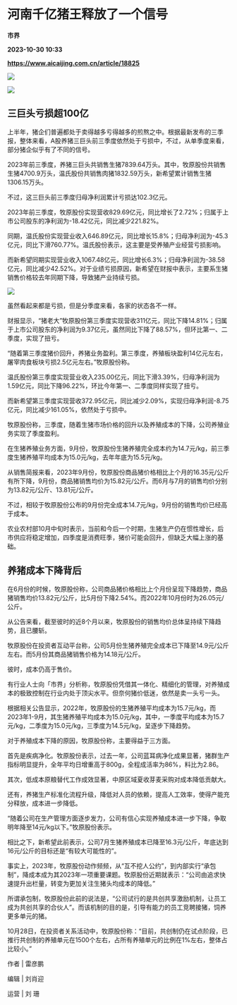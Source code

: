 # 河南千亿猪王释放了一个信号
**市界**

**2023-10-30 10:33**

**https://www.aicaijing.com.cn/article/18825**

![](https://cdn.aicaijing.com.cn/img/9b9b0760-770e-11ee-bede-d7b9d885f2ef/jpg)

![](https://p3-sign.toutiaoimg.com/tos-cn-i-6w9my0ksvp/a88ef87f4079439585e6fbf738c49e94~tplv-tt-shrink:640:0.image?from=2091602832&traceid=2023103018240700A9D0A3E8FE4057FAFA&x-expires=2147483647&x-signature=W8oQPtUxorZFcO1trHu4NH%2F2anE%3D)

**三巨头亏损超100亿**
--------------

上半年，猪企们普遍都处于卖得越多亏得越多的煎熬之中。根据最新发布的三季报，整体来看，A股养猪三巨头前三季度依然处于亏损中，不过，从单季度来看，部分猪企似乎有了不同的信号。

2023年前三季度，养猪三巨头共销售生猪7839.64万头。其中，牧原股份共销售生猪4700.9万头，温氏股份共销售肉猪1832.59万头，新希望累计销售生猪1306.15万头。

不过，这三巨头前三季度归母净利润累计亏损达102.3亿元。

2023年前三季度，牧原股份实现营收829.69亿元，同比增长了2.72%；归属于上市公司股东的净利润为-18.42亿元，同比减少221.82%。

同期，温氏股份实现营业收入646.89亿元，同比增长15.8%；归母净利润为-45.3亿元，同比下滑760.77%。温氏股份表示，这主要是受养殖产业经营亏损影响。

而新希望同期实现营业收入1067.48亿元，同比增长6.3%；归母净利润为-38.58亿元，同比减少42.52%。对于业绩亏损原因，新希望在财报中表示，主要系生猪销售价格较去年同期下降，导致猪产业持续亏损。

![](https://p3-sign.toutiaoimg.com/tos-cn-i-6w9my0ksvp/c76e1ca27d23456c9fbaceccbd61af94~tplv-tt-shrink:640:0.image?from=2091602832&traceid=2023103018240700A9D0A3E8FE4057FAFA&x-expires=2147483647&x-signature=sl0MN%2FZDjZbTffDR1c%2FMwgNMCFA%3D)

虽然看起来都是亏损，但是分季度来看，各家的状态各不一样。

财报显示，“猪老大”牧原股份第三季度实现营收311亿元，同比下降14.81%；归属于上市公司股东的净利润为9.37亿元，虽然同比下降了88.57%，但环比第一、二季度，实现了扭亏。

“随着第三季度猪价回升，养猪业务盈利。第三季度，养殖板块盈利14亿元左右，屠宰肉食板块亏损2.5亿元左右。”牧原股份称。

温氏股份第三季度实现营业收入235.00亿元，同比下滑3.39%，归母净利润为1.59亿元，同比下降96.22%，环比今年第一、二季度同样实现了扭亏。

而新希望第三季度实现营收372.95亿元，同比减少2.09%，实现归母净利润-8.75亿元，同比减少161.05%，依然处于亏损中。

牧原股份称，三季度，随着生猪市场价格的回升以及养殖成本的下降，公司养殖业务实现了季度盈利。

在生猪养殖业务方面，9月份，牧原股份生猪养殖完全成本约为14.7元/kg，前三季度生猪养殖平均成本为15.0元/kg，去年年底为15.5元/kg。

从销售简报来看，2023年9月份，牧原股份商品猪价格相比上个月的16.35元/公斤有所下降，9月份，商品猪销售均价为15.82元/公斤。而6月与7月的销售均价分别为13.82元/公斤、13.81元/公斤。

不过，相较于牧原股份公布的9月份完全成本14.7元/kg，9月份的销售均价已经高于成本。

农业农村部10月中旬时表示，当前和今后一个时期，生猪生产仍在惯性增长，后市供应将稳定增加，四季度是消费旺季，猪价可能会回升，但缺乏大幅上涨的基础。

**养猪成本下降背后**
------------

在6月份的时候，牧原股份称，公司商品猪价格相比上个月份呈现下降趋势，商品猪销售均价13.82元/公斤，比5月份下降2.54%。而2022年10月份时为26.05元/公斤。

从公告来看，截至彼时的近8个月以来，牧原股份的销售均价总体呈持续下降趋势，且已腰斩。

牧原股份在投资者互动平台称，公司5月份生猪养殖完全成本已下降至14.9元/公斤左右。而5月份其商品猪销售价格为14.18元/公斤。

彼时，成本仍高于售价。

有行业人士向「市界」分析称，牧原股份凭借其一体化、精细化的管理，对养殖成本的极致控制在行业内处于顶尖水平。但奈何猪价低迷，依然是卖一头亏一头。

根据相关公告显示，2022年，牧原股份的生猪养殖平均成本为15.7元/kg，而2023年1-9月，其生猪养殖平均成本为15.0元/kg，其中，一季度平均成本为15.7元/kg，二季度为15.0元/kg，三季度为14.5元/kg，呈逐步下降趋势。

对于养殖成本下降的原因，牧原股份称，主要得益于三方面。

首先是疾病净化。牧原股份表示，过去一年，公司蓝耳病净化成果显著，猪群生产指标明显提升，全年平均日增重高于800g，全程成活率为86%，料比为2.86。

其次，低成本原粮替代工作成效显著，中原区域夏收芽麦采购对成本降低贡献大。

还有，养猪生产标准化流程升级，降低对人员的依赖，提高人工效率，使得产能充分释放，成本进一步降低。

“随着公司在生产管理方面逐步发力，公司有信心实现养殖成本进一步下降，争取明年降至14元/kg以下。”牧原股份表示。

相比之下，新希望此前表示，公司7月生猪养殖成本已降至16.3元/公斤，年底达到16元/公斤的目标还是“有较大可能性的”。

事实上，2023年，牧原股份动作频频，从“互不挖人公约”，到内部实行“承包制”，降成本成为其2023年一项重要课题。牧原股份近期就表示：“公司由追求快速提升出栏量，转变为更加关注生猪头均成本的降低。”

所谓承包制，牧原股份此前的说法是，“公司试行的是共创共享激励机制，让员工成为共创共享的合伙人”。而该机制的目的是，引导有能力的员工竞聘接猪，饲养更多单元的猪。

10月28日，在投资者关系活动中，牧原股份称：“目前，共创制仍在试点阶段，已推行共创制的养殖单元在1500个左右，占所有养殖单元的比例在1%左右，整体占比较小。”

作者 | 雷彦鹏

编辑 | 刘肖迎

运营 | 刘 珊